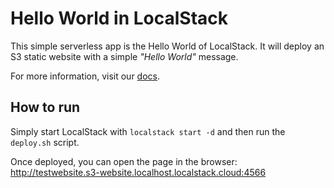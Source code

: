 # Hello World in LocalStack

This simple serverless app is the Hello World of LocalStack.
It will deploy an S3 static website with a simple _"Hello World"_ message.

For more information, visit our [docs](https://docs.localstack.cloud/tutorials/s3-static-website-terraform/).

## How to run

Simply start LocalStack with `localstack start -d` and then run the `deploy.sh` script.

Once deployed, you can open the page in the browser: http://testwebsite.s3-website.localhost.localstack.cloud:4566

